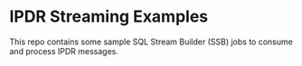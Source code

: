 # IPDR Streaming Examples
This repo contains some sample SQL Stream Builder (SSB) jobs to consume and process IPDR messages.

